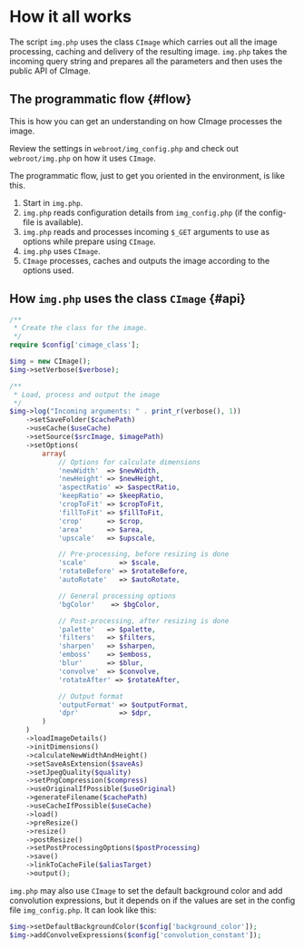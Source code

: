 How it all works
==================================

The script `img.php` uses the class `CImage` which carries out all the image processing, caching and delivery of the resulting image. `img.php` takes the incoming query string and prepares all the parameters and then uses the public API of CImage.



The programmatic flow  {#flow}
--------------------------------------

This is how you can get an understanding on how CImage processes the image.

Review the settings in `webroot/img_config.php` and check out `webroot/img.php` on how it uses `CImage`.

The programmatic flow, just to get you oriented in the environment, is like this.

1. Start in `img.php`.
2. `img.php` reads configuration details from `img_config.php` (if the config-file is available).
3. `img.php` reads and processes incoming `$_GET` arguments to use as options while prepare using `CImage`.
4. `img.php` uses `CImage`.
5. `CImage` processes, caches and outputs the image according to the options used.




How `img.php` uses the class `CImage` {#api}
--------------------------------------

```php
/**
 * Create the class for the image.
 */
require $config['cimage_class'];

$img = new CImage();
$img->setVerbose($verbose);

/**
 * Load, process and output the image
 */
$img->log("Incoming arguments: " . print_r(verbose(), 1))
    ->setSaveFolder($cachePath)
    ->useCache($useCache)
    ->setSource($srcImage, $imagePath)
    ->setOptions(
        array(
            // Options for calculate dimensions
            'newWidth'  => $newWidth,
            'newHeight' => $newHeight,
            'aspectRatio' => $aspectRatio,
            'keepRatio' => $keepRatio,
            'cropToFit' => $cropToFit,
            'fillToFit' => $fillToFit,
            'crop'      => $crop,
            'area'      => $area,
            'upscale'   => $upscale,

            // Pre-processing, before resizing is done
            'scale'        => $scale,
            'rotateBefore' => $rotateBefore,
            'autoRotate'   => $autoRotate,

            // General processing options
            'bgColor'    => $bgColor,

            // Post-processing, after resizing is done
            'palette'   => $palette,
            'filters'   => $filters,
            'sharpen'   => $sharpen,
            'emboss'    => $emboss,
            'blur'      => $blur,
            'convolve'  => $convolve,
            'rotateAfter' => $rotateAfter,

            // Output format
            'outputFormat' => $outputFormat,
            'dpr'          => $dpr,
        )
    )
    ->loadImageDetails()
    ->initDimensions()
    ->calculateNewWidthAndHeight()
    ->setSaveAsExtension($saveAs)
    ->setJpegQuality($quality)
    ->setPngCompression($compress)
    ->useOriginalIfPossible($useOriginal)
    ->generateFilename($cachePath)
    ->useCacheIfPossible($useCache)
    ->load()
    ->preResize()
    ->resize()
    ->postResize()
    ->setPostProcessingOptions($postProcessing)
    ->save()
    ->linkToCacheFile($aliasTarget)
    ->output();
```

`img.php` may also use `CImage` to set the default background color and add convolution expressions, but it depends on if the values are set in the config file `img_config.php`. It can look like this:

```php
$img->setDefaultBackgroundColor($config['background_color']);
$img->addConvolveExpressions($config['convolution_constant']);
```
